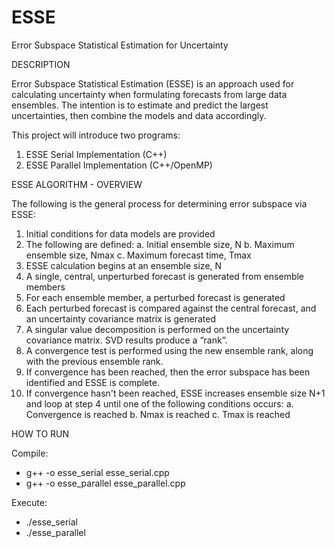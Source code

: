 # ESSE
Error Subspace Statistical Estimation for Uncertainty


DESCRIPTION

Error Subspace Statistical Estimation (ESSE) is an approach used for calculating uncertainty when formulating forecasts from large data ensembles. The intention is to estimate and predict the largest uncertainties, then combine the models and data accordingly. 

This project will introduce two programs:
1.	ESSE Serial Implementation (C++)
2.	ESSE Parallel Implementation (C++/OpenMP)



ESSE ALGORITHM - OVERVIEW

The following is the general process for determining error subspace via ESSE:

1.	Initial conditions for data models are provided
2.	The following are defined:
a.	Initial ensemble size, N
b.	Maximum ensemble size, Nmax
c.	Maximum forecast time, Tmax
3.	ESSE calculation begins at an ensemble size, N
4.	A single, central, unperturbed forecast is generated from ensemble members
5.	For each ensemble member, a perturbed forecast is generated
6.	Each perturbed forecast is compared against the central forecast, and an uncertainty covariance matrix is generated
7.	A singular value decomposition is performed on the uncertainty covariance matrix. SVD results produce a “rank”.
8.	A convergence test is performed using the new ensemble rank, along with the previous ensemble rank. 
9.	If convergence has been reached, then the error subspace has been identified and ESSE is complete. 
10.	If convergence hasn't been reached, ESSE increases ensemble size N+1 and loop at step 4 until one of the following conditions occurs:
    a.	Convergence is reached
    b.	Nmax is reached
    c.	Tmax is reached


HOW TO RUN

Compile:  
-	g++ -o esse_serial esse_serial.cpp  
-	g++ -o esse_parallel esse_parallel.cpp

Execute:  
-	./esse_serial 
-	./esse_parallel
